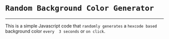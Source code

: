 # `Random Background Color Generator`

___
This is a simple Javascript code that `randomly generates` a `hexcode based` background color `every  3 seconds` or `on click`.

